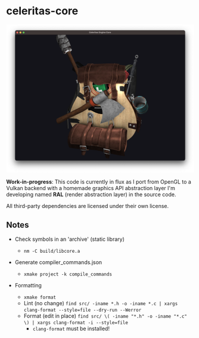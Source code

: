 # celeritas-core

![Backpack model with lighting](examples/obj_loading/backpack_screenshot.png)


**Work-in-progress**: This code is currently in flux as I port from OpenGL to a Vulkan backend with a homemade graphics API abstraction layer I'm developing named **RAL** (render abstraction layer) in the source code.

All third-party dependencies are licensed under their own license.

## Notes

* Check symbols in an 'archive' (static library)
    * `nm -C build/libcore.a`

* Generate compiler_commands.json
    * `xmake project -k compile_commands`

* Formatting
    * `xmake format`
    * Lint (no change) `find src/ -iname *.h -o -iname *.c | xargs clang-format --style=file --dry-run --Werror`
    * Format (edit in place) `find src/ \( -iname "*.h" -o -iname "*.c" \) | xargs clang-format -i --style=file`
        * `clang-format` must be installed!

